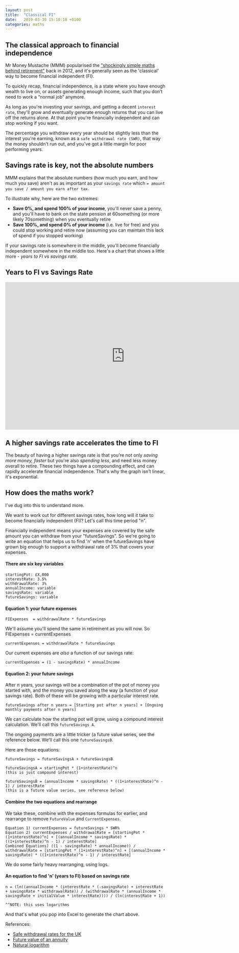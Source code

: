 ```yaml
---
layout: post
title:  "Classical FI"
date:   2019-03-30 15:10:18 +0100
categories: maths
---
```


## The classical approach to financial independence

Mr Money Mustache (MMM) popularised the ["shockingly simple maths behind retirement"](http://www.mrmoneymustache.com/2012/01/13/the-shockingly-simple-math-behind-early-retirement/) back in 2012, and it's generally seen as the 'classical' way to become financial independent (FI).

To quickly recap, financial independence, is a state where you have enough wealth to live on, or assets generating enough income, such that you don’t need to work a “normal job” anymore.

As long as you're investing your savings, and getting a decent `interest rate`, they'll grow and eventually generate enough returns that you can live off the returns alone. At that point you're financially independent and can stop working if you want.

The percentage you withdraw every year should be slightly less than the interest you're earning, known as a `safe withdrawal rate (SWR)`, that way the money shouldn't run out, and you've got a little margin for poor performing years.

## Savings rate is key, not the absolute numbers

MMM explains that the absolute numbers (how much you earn, and how much you save) aren't as as important as your `savings rate` which `= amount you save / amount you earn after tax`.

To illustrate why, here are the two extremes:
- **Save 0%, and spend 100% of your income**, you'll never save a penny, and you'll have to bank on the state pension at 60something (or more likely 70something) when you eventually retire
- **Save 100%, and spend 0% of your income** (i.e. live for free) and you could stop working and retire now (assuming you can maintain this lack of spend if you stopped working)

If your savings rate is somewhere in the middle, you'll become financially independent somewhere in the middle too. Here's a chart that shows a little more - _years to FI vs savings rate_.

## Years to FI vs Savings Rate

<iframe width="746.3611859838275" height="461.5" seamless frameborder="0" scrolling="no" src="https://docs.google.com/spreadsheets/d/e/2PACX-1vRvEiL3wkLkXr_K55ur9ORXZepSQA8Fs0Dw2ZqwgDxwRbgj0UHyXDQ7AmoduBsILNpdPggXj9wFiW43/pubchart?oid=313112970&amp;format=interactive"></iframe>

## A higher savings rate accelerates the time to FI

The beauty of having a higher savings rate is that you're not only _saving more money, faster_ but you're also _spending less_, and need less money overall to retire. These two things have a compounding effect, and can rapidly accelerate financial independence. That's why the graph isn't linear, it's exponential.

## How does the maths work?

I've dug into this to understand more.

We want to work out for different savings rates, how long will it take to become financially independent (FI)? Let's call this time period "n".

Financially independent means your expenses are covered by the safe amount you can withdraw from your "futureSavings". So we're going to write an equation that helps us to find 'n' when the futureSavings have grown big enough to support a withdrawal rate of 3% that covers your expenses.

#### There are six key variables

```
startingPot: £X,000
interestRate: 3.5%
withdrawalRate: 3%
annualIncome: variable
savingsRate: variable
futureSavings: variable
```

#### Equation 1: your future expenses

```
FIExpenses  = withdrawalRate * futureSavings
```

We'll assume you'll spend the same in retirement as you will now. So FIExpenses = currentExpenses

```
currentExpenses = withdrawalRate * futureSavings
```

Our current expenses are _also_ a function of our savings rate:

```
currentExpenses = (1 - savingsRate) * annualIncome
```

#### Equation 2: your future savings

After n years, your savings will be a combination of the pot of money you started with, and the money you saved along the way (a function of your savings rate). Both of these will be growing with a particular interest rate.

```
futureSavings after n years = [Starting pot after n years] + [Ongoing monthly payments after n years]
```

We can calculate how the starting pot will grow, using a compound interest calculation. We'll call this `futureSavings A`.

The ongoing payments are a little tricker (a future value series, see the reference below. We'll call this one `futureSavingsB`.

Here are those equations:

```
futureSavings = futureSavingsA + futureSavingsB

futureSavingsA = startingPot * (1+interestRate)^n
(this is just compound interest)

futureSavingsB = (annualIncome * savingsRate) * ((1+interestRate)^n - 1) / interestRate
(this is a future value series, see reference below)
```

#### Combine the two equations and rearrange

We take these, combine with the expenses formulas for earlier, and rearrange to remove `FutureValue` and `CurrentExpenses`.

```
Equation 1) currentExpenses = futureSavings * SWR%
Equation 2) currentExpenses / withdrawalRate = [startingPot * (1+interestRate)^n] + [(annualIncome * savingsRate) * ((1+interestRate)^n - 1) / interestRate]
Combined Equations) ((1 - savingsRate) * annualIncome)) / withdrawalRate = [startingPot * (1+interestRate)^n] + [(annualIncome * savingsRate) * ((1+interestRate)^n - 1) / interestRate]
```

We do some fairly heavy rearranging, using logs.

#### An equation to find 'n' (years to FI) based on savings rate

```
n = (ln((annualIncome * (interestRate * (-savingsRate) + interestRate + savingsRate * withdrawalRate)) / (withdrawalRate * (annualIncome * savingsRate + initialValue * interestRate)))) / (ln(interestRate + 1))

^^NOTE: this uses logarithms
```

And that's what you pop into Excel to generate the chart above.

References:
- [Safe withdrawal rates for the UK](https://retirementresearcher.com/4-rule-work-around-world/)
- [Future value of an annuity](http://financeformulas.net/Future_Value_of_Annuity.html)
- [Natural logarithm](https://en.wikipedia.org/wiki/Natural_logarithm)
